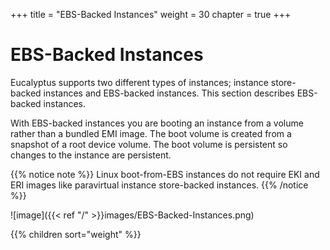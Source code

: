 +++
title = "EBS-Backed Instances"
weight = 30
chapter = true
+++


# EBS-Backed Instances
Eucalyptus supports two different types of instances; instance store-backed instances and EBS-backed instances. This section describes EBS-backed instances. 

With EBS-backed instances you are booting an instance from a volume rather than a bundled EMI image. The boot volume is created from a snapshot of a root device volume. The boot volume is persistent so changes to the instance are persistent.

{{% notice note %}}
Linux boot-from-EBS instances do not require EKI and ERI images like paravirtual instance store-backed instances. 
{{% /notice %}}

![image]({{< ref "/" >}}images/EBS-Backed-Instances.png)

{{% children sort="weight" %}}

